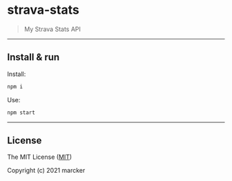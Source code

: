 # strava-stats

> My Strava Stats API

---

## Install & run

Install:

```bash
npm i
```

Use:

```bash
npm start
```

---

## License

The MIT License ([MIT](https://github.com/marcker/strava-stats/blob/master/license.md))

Copyright (c) 2021 marcker
